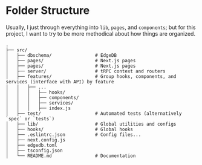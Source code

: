 # Folder Structure

Usually, I just through everything into `lib`, `pages`, and `components`; but for this project, I want to try to be more methodical about how things are organized.

```
.
├── src/
│   ├── dbschema/                # EdgeDB
│   ├── pages/                   # Next.js pages
│   ├── pages/                   # Next.js pages
│   ├── server/                  # tRPC context and routers
│   ├── features/                # Group hooks, components, and services (interface with API) by feature
│   │   ├── ...
│   │   │   ├── hooks/
│   │   │   ├── components/
│   │   │   ├── services/
│   │   │   ├── index.js
│   ├── test/                    # Automated tests (alternatively `spec` or `tests`)
│   ├── lib/                     # Global utilities and configs
│   ├── hooks/                   # Global hooks
│   ├── .eslintrc.json           # Config files...
│   ├── next.config.js
│   ├── edgedb.toml
│   ├── tsconfig.json
│   └── README.md                # Documentation
```
